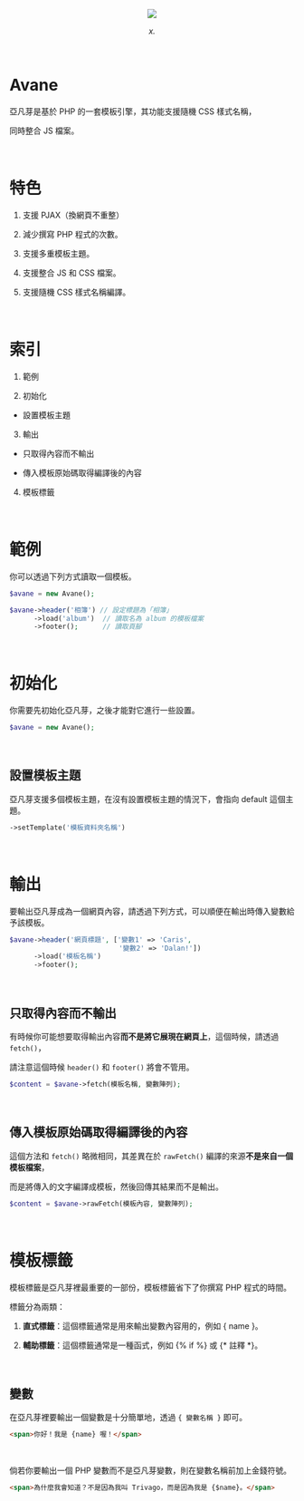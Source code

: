 <p align="center">
  <img src="http://imgur.com/ANJiiSB.png"/>
</p>
<p align="center">
  <i>x.</i>
</p>

&nbsp;

# Avane
亞凡芽是基於 PHP 的一套模板引擎，其功能支援隨機 CSS 樣式名稱，

同時整合 JS 檔案。

&nbsp; 

# 特色

1. 支援 PJAX（換網頁不重整）

2. 減少撰寫 PHP 程式的次數。 

3. 支援多重模板主題。 

4. 支援整合 JS 和 CSS 檔案。

5. 支援隨機 CSS 樣式名稱編譯。 



&nbsp; 

# 索引

1. 範例

2. 初始化
  
  * 設置模板主題

3. 輸出

  * 只取得內容而不輸出
  
  * 傳入模板原始碼取得編譯後的內容

4. 模板標籤

&nbsp; 

# 範例

你可以透過下列方式讀取一個模板。

```php
$avane = new Avane();

$avane->header('相簿') // 設定標題為「相簿」
      ->load('album')  // 讀取名為 album 的模板檔案
      ->footer();      // 讀取頁腳
```

&nbsp; 

# 初始化

你需要先初始化亞凡芽，之後才能對它進行一些設置。

```php
$avane = new Avane();
```

&nbsp; 

## 設置模板主題

亞凡芽支援多個模板主題，在沒有設置模板主題的情況下，會指向 default 這個主題。

```php
->setTemplate('模板資料夾名稱')
```

&nbsp; 

# 輸出

要輸出亞凡芽成為一個網頁內容，請透過下列方式，可以順便在輸出時傳入變數給予該模板。

```php
$avane->header('網頁標題', ['變數1' => 'Caris', 
                           '變數2' => 'Dalan!'])
      ->load('模板名稱')
      ->footer();
```

&nbsp; 

## 只取得內容而不輸出

有時候你可能想要取得輸出內容**而不是將它展現在網頁上**，這個時候，請透過 `fetch()`，

請注意這個時候 `header()` 和 `footer()` 將會不管用。

```php
$content = $avane->fetch(模板名稱, 變數陣列);
```

&nbsp; 

## 傳入模板原始碼取得編譯後的內容

這個方法和 `fetch()` 略微相同，其差異在於 `rawFetch()` 編譯的來源**不是來自一個模板檔案**，

而是將傳入的文字編譯成模板，然後回傳其結果而不是輸出。

```php
$content = $avane->rawFetch(模板內容, 變數陣列);
```

&nbsp; 

# 模板標籤

模板標籤是亞凡芽裡最重要的一部份，模板標籤省下了你撰寫 PHP 程式的時間。

標籤分為兩類：

1. **直式標籤**：這個標籤通常是用來輸出變數內容用的，例如 { name }。

2. **輔助標籤**：這個標籤通常是一種函式，例如 {% if %} 或 {* 註釋 *}。

&nbsp; 

## 變數

在亞凡芽裡要輸出一個變數是十分簡單地，透過 `{ 變數名稱 }` 即可。

```html
<span>你好！我是 {name} 喔！</span>
```

&nbsp; 

倘若你要輸出一個 PHP 變數而不是亞凡芽變數，則在變數名稱前加上金錢符號。

```html
<span>為什麼我會知道？不是因為我叫 Trivago，而是因為我是 {$name}。</span>
```
